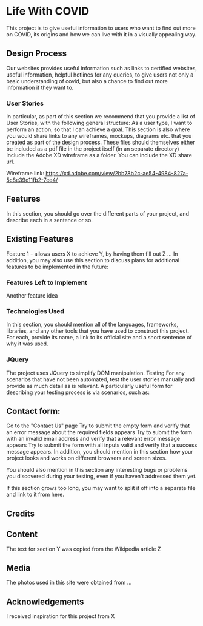 # Life With COVID
This project is to give useful information to users who want to find out more on COVID, its origins and how we can live with it in a visually appealing way.

## Design Process
Our websites provides useful information such as links to certified websites, useful information, helpful hotlines for any queries, to give users not only a basic understanding of covid, but also a chance to find out more information if they want to.

### User Stories
In particular, as part of this section we recommend that you provide a list of User Stories, with the following general structure:
As a user type, I want to perform an action, so that I can achieve a goal.
This section is also where you would share links to any wireframes, mockups, diagrams etc. that you created as part of the design process. These files should themselves either be included as a pdf file in the project itself (in an separate directory) Include the Adobe XD wireframe as a folder. You can include the XD share url.

Wireframe link: https://xd.adobe.com/view/2bb78b2c-ae54-4984-827a-5c8e39e11fb2-7ee4/

## Features
In this section, you should go over the different parts of your project, and describe each in a sentence or so.

## Existing Features
Feature 1 - allows users X to achieve Y, by having them fill out Z
...
In addition, you may also use this section to discuss plans for additional features to be implemented in the future:

### Features Left to Implement
Another feature idea

### Technologies Used
In this section, you should mention all of the languages, frameworks, libraries, and any other tools that you have used to construct this project. For each, provide its name, a link to its official site and a short sentence of why it was used.

### JQuery
The project uses JQuery to simplify DOM manipulation.
Testing
For any scenarios that have not been automated, test the user stories manually and provide as much detail as is relevant. A particularly useful form for describing your testing process is via scenarios, such as:

## Contact form:
Go to the "Contact Us" page
Try to submit the empty form and verify that an error message about the required fields appears
Try to submit the form with an invalid email address and verify that a relevant error message appears
Try to submit the form with all inputs valid and verify that a success message appears.
In addition, you should mention in this section how your project looks and works on different browsers and screen sizes.

You should also mention in this section any interesting bugs or problems you discovered during your testing, even if you haven't addressed them yet.

If this section grows too long, you may want to split it off into a separate file and link to it from here.

## Credits

## Content
The text for section Y was copied from the Wikipedia article Z
## Media
The photos used in this site were obtained from ...
## Acknowledgements
I received inspiration for this project from X
